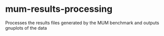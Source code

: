 mum-results-processing
======================

Processes the results files generated by the MUM benchmark and outputs gnuplots of the data